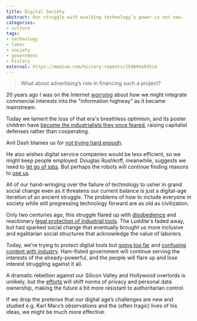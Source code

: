 ```yaml
---
title: Digital Society
abstract: Our struggle with wielding technology’s power is not new.
categories:
- culture
tags:
- technology
- labor
- society
- government
- history
external: https://medium.com/history-repeats/25d694a035ce
---
```


> What about advertising’s role in financing such a project?

20 years ago I was on the Internet [worrying](https://groups.google.com/d/msg/alt.cyberpunk.tech/4PIqeX5baJI/cw1D7r1FFccJ) about how we might integrate commercial interests into the "information highway" as it became mainstream.

Today we lament the loss of that era's breathless optimism, and its poster children have [become the industrialists they once feared](http://safelyignored.com/google-incentives), raising capitalist defenses rather than cooperating.

Anil Dash blames us for [not trying hard enough](http://dashes.com/anil/2013/04/harvard.html).

He also wishes digital service companies would be less efficient, so we might keep people employed. Douglas Rushkoff, meanwhile, suggests we need to [let go of jobs](http://www.hyperink.com/Last-Day-Of-Workdouglas-Rushkoff-b7682E0EABFa11). But perhaps the robots will continue finding reasons to [use us](https://hans.gerwitz.com/2006/08/25/meat-based-web-services.html).

All of our hand-wringing over the failure of technology to usher in grand social change even as it threatens our current balance is just a digital-age iteration of an ancient struggle. The problems of how to include everyone in society while still progressing technology forward are as old as civilization.

Only two centuries ago, this struggle flared up with [disobedience](http://www.smithsonianmag.com/history-archaeology/What-the-Luddites-Really-Fought-Against.html) and reactionary [legal protection of industrial tools](http://en.wikipedia.org/wiki/Destruction_of_Stocking_Frames,_etc._Act_1812). The Luddite's faded away, but had sparked social change that eventually brought us more inclusive and egalitarian social structures that acknowledge the value of laborers.

Today, we're trying to protect digital tools but [going too far](http://en.wikipedia.org/wiki/Computer_Fraud_and_Abuse_Act) and [confusing content with industry](https://www.eff.org/deeplinks/2013/05/copyright-provisions-tpp-would-stifle-innovation-and-impede-economy). Ham-fisted government will continue serving the interests of the already-powerful, and the people will flare up and lose interest struggling against it all.

A dramatic rebellion against our Silicon Valley and Hollywood overlords is unlikely, but the [efforts](https://www.eff.org/) will shift norms of privacy and personal data ownership, making the future a bit more resistant to authoritarian control.

If we drop the pretense that our digital age’s challenges are new and studied e.g. Karl Marx’s observations and the (often tragic) lives of his ideas, we might be much more effective.
